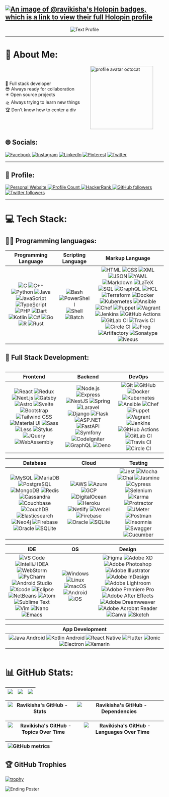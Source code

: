 [![An image of @ravikisha's Holopin badges, which is a link to view their full Holopin profile](https://holopin.me/ravikisha)](https://holopin.io/@ravikisha)
---
<p align="center">
  <img src="https://readme-typing-svg.demolab.com?font=Poppins&weight=700&size=40&pause=1000&color=FFFFFFDF&center=true&vCenter=true&random=false&width=900&lines=%F0%9F%A7%91%E2%80%8D%F0%9F%92%BB+Full+stack+developer;%F0%9F%92%BC+Ready+to+work;%F0%9F%8C%90+Bridging+the+gap;%F0%9F%92%A1+Versatile+coder;%F0%9F%A7%A9+Problem-solving+pro;%F0%9F%A4%9D+Agile+collaborator;%F0%9F%8F%97%EF%B8%8F+Code+architect;%F0%9F%91%A9%E2%80%8D%F0%9F%92%BB+User-focused+visionary;%F0%9F%9B%A0%EF%B8%8F+Tech-savvy+multitasker;%F0%9F%93%9A+Continuous+learner" alt="Text Profile"/>
</p>

---


# 💫 About Me:

<div class="aboutMe" style="display: flex;flex-direction: row;gap: 2rem;align-items:center; flex-wrap: wrap;">
🚀 Full stack developer<br>😎 Always ready for collaboration<br>✴️ Open source projects<br>🛸 Always trying to learn new things<br>🏆 Don't know how to center a div<br>
<img src="https://i.imgur.com/e7LwlMU.png" width="200" alt="profile avatar octocat" />
</div>

## 🌐 Socials:

[![Facebook](https://img.shields.io/badge/Facebook-%231877F2.svg?logo=Facebook&logoColor=white)](https://www.facebook.com/profile.php?id=100065189795125&mibextid=ZbWKwL) [![Instagram](https://img.shields.io/badge/Instagram-%23E4405F.svg?logo=Instagram&logoColor=white)](https://instagram.com/ravikishan.69) [![LinkedIn](https://img.shields.io/badge/LinkedIn-%230077B5.svg?logo=linkedin&logoColor=white)](https://linkedin.com/in/ravi-kishan-62ab51221) [![Pinterest](https://img.shields.io/badge/Pinterest-%23E60023.svg?logo=Pinterest&logoColor=white)](https://pinterest.com/@ravikishan63392) [![Twitter](https://img.shields.io/badge/Twitter-%231DA1F2.svg?logo=Twitter&logoColor=white)](https://twitter.com/@RaviKishan_)

---
## 🙋 Profile:


<p align="left">
  <a href="https://ravikishan.me">
    <img alt="Personal Website" src="https://img.shields.io/badge/Personal%20Website-000000?style=flat&logo=google-chrome&logoColor=white">
  </a>

  <a href="https://github.com/ravikisha/ravikisha">
  <img src="https://visitcount.itsvg.in/api?id=ravikisha&icon=0&color=0" alt="Profile Count">
  </a>

 <a href="https://www.hackerrank.com/profile/ravikishan63392">
    <img alt="HackerRank" src="https://img.shields.io/badge/hackerrank-15+-green?color=green&logo=hackerrank">
  </a>
  <a href="https://github.com/ravikisha?tab=followers">
    <img alt="GitHub followers" src="https://img.shields.io/github/followers/ravikisha?color=yellow&logo=github">
  </a>
  <a href="https://twitter.com/@RaviKishan_">
    <img alt="Twitter followers" src="https://img.shields.io/badge/followers-10+-blue?color=orange&logo=twitter">
  </a>
</p>

<!-- <p align="left">
  <a href="https://github.com/ravikisha/ravikisha">
    <img src="https://komarev.com/ghpvc/?username=ravikisha&color=red" alt="profile views" />
  </a>
  <a href="https://github.com/ravikisha/ravikisha">
    <img src="https://visitor-badge.glitch.me/badge?page_id=page.id" alt="page views" />
  </a>
  <a href="https://stackoverflow.com/users/7103882">
    <img alt="Stack Exchange reputation" src="https://img.shields.io/stackexchange/stackoverflow/r/7103882?color=orange&label=reputation&logo=stackoverflow">
  </a>
  <a href="https://www.hackerrank.com/ravikisha">
    <img alt="HackerRank" src="https://img.shields.io/badge/hackerrank-15+-green?color=green&logo=hackerrank">
  </a>
  <a href="https://ravikisha.medium.com">
    <img alt="Medium" src="https://img.shields.io/badge/medium-40+-lightgrey?color=lightgrey&logo=medium">
  </a>
  <a href="https://github.com/ravikisha?tab=followers">
    <img alt="GitHub followers" src="https://img.shields.io/github/followers/ravikisha?color=yellow&logo=github">
  </a>
  <a href="https://www.linkedin.com/in/ravikisha">
    <img alt="Linkedin followers" src="https://img.shields.io/badge/followers-1.9K-blue?color=blue&logo=linkedin">
  </a>
  <a href="https://twitter.com/codemaker2014">
    <img alt="Twitter followers" src="https://img.shields.io/badge/followers-1-blue?color=orange&logo=twitter">
  </a>
  <a href="https://www.facebook.com/vishnu.sivan.754">
    <img alt="Facebook friends" src="https://img.shields.io/badge/friends-1.9K-blue?color=yellowgreen&logo=facebook">
  </a>
</p> -->

---

# 💻 Tech Stack:

## 👨‍💻 Programming languages:
|                                                                                                                                                                                                                                                                                                                                                                                                                                                                                       Programming Language                                                                                                                                                                                                                                                                                                                                                                                                                                                                                        |                                                                                                                                                     Scripting Language                                                                                                                                                      |                                                                                                                                                                                                                                                                                                                                                                                                                                                                                                                                                                                                                                                                                                                                                                                                                                                                                                                                                                                                                                                                       Markup Language                                                                                                                                                                                                                                                                                                                                                                                                                                                                                                                                                                                                                                                                                                                                                                                                                                                                                                                                                                                                                                                                        |
| :-----------------------------------------------------------------------------------------------------------------------------------------------------------------------------------------------------------------------------------------------------------------------------------------------------------------------------------------------------------------------------------------------------------------------------------------------------------------------------------------------------------------------------------------------------------------------------------------------------------------------------------------------------------------------------------------------------------------------------------------------------------------------------------------------------------------------------------------------------------------------------------------------------------------------------------------------------------------------------------------------: | :-------------------------------------------------------------------------------------------------------------------------------------------------------------------------------------------------------------------------------------------------------------------------------------------------------------------------: | :----------------------------------------------------------------------------------------------------------------------------------------------------------------------------------------------------------------------------------------------------------------------------------------------------------------------------------------------------------------------------------------------------------------------------------------------------------------------------------------------------------------------------------------------------------------------------------------------------------------------------------------------------------------------------------------------------------------------------------------------------------------------------------------------------------------------------------------------------------------------------------------------------------------------------------------------------------------------------------------------------------------------------------------------------------------------------------------------------------------------------------------------------------------------------------------------------------------------------------------------------------------------------------------------------------------------------------------------------------------------------------------------------------------------------------------------------------------------------------------------------------------------------------------------------------------------------------------------------------------------------------------------------------------------------------------------------------------------------------------------------------------------------------------------------------------------------------------------------------------------------------------------------------------------------------------------------------------------------------------------------------------------------------------------------------------------------------------------------------------------------------------------------------: |
| ![C](https://img.shields.io/badge/-C-000002?style=flat&logo=C) ![C++](https://img.shields.io/badge/-C++-000000?style=flat&logo=C%2B%2B) ![Python](https://img.shields.io/badge/-Python-000000?style=flat&logo=python) ![Java](https://img.shields.io/badge/-Java-000000?style=flat&logo=openjdk) ![JavaScript](https://img.shields.io/badge/-JavaScript-000000?style=flat&logo=javascript) ![TypeScript](https://img.shields.io/badge/-TypeScript-000000?style=flat&logo=typescript) ![PHP](https://img.shields.io/badge/-PHP-000000?style=flat&logo=php) ![Dart](https://img.shields.io/badge/-Dart-000000?style=flat&logo=dart) ![Kotlin](https://img.shields.io/badge/-Kotlin-000000?style=flat&logo=kotlin) ![C#](https://img.shields.io/badge/-C%23-000000?style=flat&logo=c-sharp) ![Go](https://img.shields.io/badge/-Go-000000?style=flat&logo=go) ![R](https://img.shields.io/badge/-R-000000?style=flat&logo=r) ![Rust](https://img.shields.io/badge/-Rust-000000?style=flat&logo=rust) | ![Bash](https://img.shields.io/badge/-Bash-000000?style=flat&logo=gnu-bash) ![PowerShell](https://img.shields.io/badge/-PowerShell-000000?style=flat&logo=powershell) ![Shell](https://img.shields.io/badge/-Shell-000000?style=flat&logo=shell) ![Batch](https://img.shields.io/badge/-Batch-000000?style=flat&logo=batch) | ![HTML](https://img.shields.io/badge/-HTML-000000?style=flat&logo=html5) ![CSS](https://img.shields.io/badge/-CSS-000000?style=flat&logo=css3) ![XML](https://img.shields.io/badge/-XML-000000?style=flat&logo=xml) ![JSON](https://img.shields.io/badge/-JSON-000000?style=flat&logo=json) ![YAML](https://img.shields.io/badge/-YAML-000000?style=flat&logo=yaml) ![Markdown](https://img.shields.io/badge/-Markdown-000000?style=flat&logo=markdown) ![LaTeX](https://img.shields.io/badge/-LaTeX-000000?style=flat&logo=latex) ![SQL](https://img.shields.io/badge/-SQL-000000?style=flat&logo=sql) ![GraphQL](https://img.shields.io/badge/-GraphQL-000000?style=flat&logo=graphql) ![HCL](https://img.shields.io/badge/-HCL-000000?style=flat&logo=hcl) ![Terraform](https://img.shields.io/badge/-Terraform-000000?style=flat&logo=terraform) ![Docker](https://img.shields.io/badge/-Docker-000000?style=flat&logo=docker) ![Kubernetes](https://img.shields.io/badge/-Kubernetes-000000?style=flat&logo=kubernetes) ![Ansible](https://img.shields.io/badge/-Ansible-000000?style=flat&logo=ansible) ![Chef](https://img.shields.io/badge/-Chef-000000?style=flat&logo=chef) ![Puppet](https://img.shields.io/badge/-Puppet-000000?style=flat&logo=puppet) ![Vagrant](https://img.shields.io/badge/-Vagrant-000000?style=flat&logo=vagrant) ![Jenkins](https://img.shields.io/badge/-Jenkins-000000?style=flat&logo=jenkins) ![GitHub Actions](https://img.shields.io/badge/-GitHub%20Actions-000000?style=flat&logo=github-actions) ![GitLab CI](https://img.shields.io/badge/-GitLab%20CI-000000?style=flat&logo=gitlab) ![Travis CI](https://img.shields.io/badge/-Travis%20CI-000000?style=flat&logo=travis-ci) ![Circle CI](https://img.shields.io/badge/-Circle%20CI-000000?style=flat&logo=circle-ci) ![JFrog](https://img.shields.io/badge/-JFrog-000000?style=flat&logo=jfrog) ![Artifactory](https://img.shields.io/badge/-Artifactory-000000?style=flat&logo=artifactory) ![Sonatype](https://img.shields.io/badge/-Sonatype-000000?style=flat&logo=sonatype) ![Nexus](https://img.shields.io/badge/-Nexus-000000?style=flat&logo=nexus) |

## 🧰 Full Stack Development:

<div markdown="block" style="overflow-x: auto;">

|                                                                                                                                                                                                                                                                                                                                                                                                                                                                                                                                                                                            Frontend                                                                                                                                                                                                                                                                                                                                                                                                                                                                                                                                                                                             |                                                                                                                                                                                                                                                                                                                                                                                                                                                                                                                                    Backend                                                                                                                                                                                                                                                                                                                                                                                                                                                                                                                                    |                                                                                                                                                                                                                                                                                                                                                                                                                                                                                                                                                               DevOps                                                                                                                                                                                                                                                                                                                                                                                                                                                                                                                                                                |
| :---------------------------------------------------------------------------------------------------------------------------------------------------------------------------------------------------------------------------------------------------------------------------------------------------------------------------------------------------------------------------------------------------------------------------------------------------------------------------------------------------------------------------------------------------------------------------------------------------------------------------------------------------------------------------------------------------------------------------------------------------------------------------------------------------------------------------------------------------------------------------------------------------------------------------------------------------------------------------------------------------------------------------------------------------------------------------------------------------------------------------------------------------------------------------------------------: | :---------------------------------------------------------------------------------------------------------------------------------------------------------------------------------------------------------------------------------------------------------------------------------------------------------------------------------------------------------------------------------------------------------------------------------------------------------------------------------------------------------------------------------------------------------------------------------------------------------------------------------------------------------------------------------------------------------------------------------------------------------------------------------------------------------------------------------------------------------------------------------------------------------------------------------------------------------------------------------------------------------------------------------------------------------------------------: | :---------------------------------------------------------------------------------------------------------------------------------------------------------------------------------------------------------------------------------------------------------------------------------------------------------------------------------------------------------------------------------------------------------------------------------------------------------------------------------------------------------------------------------------------------------------------------------------------------------------------------------------------------------------------------------------------------------------------------------------------------------------------------------------------------------------------------------------------------------------------------------------------------------------------------------------------------------------------------------------------------------------------------------------------------------------------------------------------------------------------------------: |
| ![React](https://img.shields.io/badge/-React-000000?style=flat&logo=react) ![Redux](https://img.shields.io/badge/-Redux-000000?style=flat&logo=redux) ![Next.js](https://img.shields.io/badge/next.js-000000?style=for-the-badge&logo=nextdotjs) ![Gatsby](https://img.shields.io/badge/-Gatsby-000000?style=flat&logo=gatsby) ![Astro](https://img.shields.io/badge/astro-000000?style=for-the-badge&logo=astro) ![Svelte](https://img.shields.io/badge/-Svelte-000000?style=flat&logo=svelte) ![Bootstrap](https://img.shields.io/badge/-Bootstrap-000000?style=flat&logo=bootstrap) ![Tailwind CSS](https://img.shields.io/badge/-Tailwind%20CSS-000000?style=flat&logo=tailwind-css) ![Material UI](https://img.shields.io/badge/-Material%20UI-000000?style=flat&logo=materialui) ![Sass](https://img.shields.io/badge/-Sass-000000?style=flat&logo=sass) ![Less](https://img.shields.io/badge/-Less-000000?style=flat&logo=less) ![Stylus](https://img.shields.io/badge/-Stylus-000000?style=flat&logo=stylus) ![JQuery](https://img.shields.io/badge/-JQuery-000000?style=flat&logo=jquery) ![WebAssembly](https://img.shields.io/badge/-WebAssembly-000000?style=flat&logo=webassembly) | ![Node.js](https://img.shields.io/badge/-Node.js-000000?style=flat&logo=node.js) ![Express](https://img.shields.io/badge/-Express-000000?style=flat&logo=express) ![NestJS](https://img.shields.io/badge/-NestJS-000000?style=flat&logo=nestjs) ![Spring](https://img.shields.io/badge/-Spring-000000?style=flat&logo=spring) ![Laravel](https://img.shields.io/badge/-Laravel-000000?style=flat&logo=laravel) ![Django](https://img.shields.io/badge/-Django-000000?style=flat&logo=django) ![Flask](https://img.shields.io/badge/-Flask-000000?style=flat&logo=flask) ![ASP.NET](https://img.shields.io/badge/-ASP.NET-000000?style=flat&logo=.net) ![FastAPI](https://img.shields.io/badge/-FastAPI-000000?style=flat&logo=fastapi) ![Symfony](https://img.shields.io/badge/-Symfony-000000?style=flat&logo=symfony) ![CodeIgniter](https://img.shields.io/badge/-CodeIgniter-000000?style=flat&logo=codeigniter) ![GraphQL](https://img.shields.io/badge/-GraphQL-000000?style=flat&logo=graphql) ![Deno](https://img.shields.io/badge/-Deno-000000?style=flat&logo=deno) | ![Git](https://img.shields.io/badge/git-100000?style=for-the-badge&logo=git) ![GitHub](https://img.shields.io/badge/GitHub-100000?style=for-the-badge&logo=github) ![Docker](https://img.shields.io/badge/-Docker-000000?style=flat&logo=docker) ![Kubernetes](https://img.shields.io/badge/-Kubernetes-000000?style=flat&logo=kubernetes) ![Ansible](https://img.shields.io/badge/-Ansible-000000?style=flat&logo=ansible) ![Chef](https://img.shields.io/badge/-Chef-000000?style=flat&logo=chef) ![Puppet](https://img.shields.io/badge/-Puppet-000000?style=flat&logo=puppet) ![Vagrant](https://img.shields.io/badge/-Vagrant-000000?style=flat&logo=vagrant) ![Jenkins](https://img.shields.io/badge/-Jenkins-000000?style=flat&logo=jenkins) ![GitHub Actions](https://img.shields.io/badge/-GitHub%20Actions-000000?style=flat&logo=github-actions) ![GitLab CI](https://img.shields.io/badge/-GitLab%20CI-000000?style=flat&logo=gitlab) ![Travis CI](https://img.shields.io/badge/-Travis%20CI-000000?style=flat&logo=travis-ci) ![Circle CI](https://img.shields.io/badge/-Circle%20CI-000000?style=flat&logo=circle-ci) |

|                                                                                                                                                                                                                                                                                                                                                                                                                                                                                                                                                    Database                                                                                                                                                                                                                                                                                                                                                                                                                                                                                                                                                    |                                                                                                                                                                                                                                                                                                                                                                                                                    Cloud                                                                                                                                                                                                                                                                                                                                                                                                                    |                                                                                                                                                                                                                                                                                                                                                                                                                                                                                                                                       Testing                                                                                                                                                                                                                                                                                                                                                                                                                                                                                                                                        |
| :------------------------------------------------------------------------------------------------------------------------------------------------------------------------------------------------------------------------------------------------------------------------------------------------------------------------------------------------------------------------------------------------------------------------------------------------------------------------------------------------------------------------------------------------------------------------------------------------------------------------------------------------------------------------------------------------------------------------------------------------------------------------------------------------------------------------------------------------------------------------------------------------------------------------------------------------------------------------------------------------------------------------------------------------------------------------------------------------------------: | :-----------------------------------------------------------------------------------------------------------------------------------------------------------------------------------------------------------------------------------------------------------------------------------------------------------------------------------------------------------------------------------------------------------------------------------------------------------------------------------------------------------------------------------------------------------------------------------------------------------------------------------------------------------------------------------------------------------------------------------------------------------------------------------------------------------------------------------------: | :----------------------------------------------------------------------------------------------------------------------------------------------------------------------------------------------------------------------------------------------------------------------------------------------------------------------------------------------------------------------------------------------------------------------------------------------------------------------------------------------------------------------------------------------------------------------------------------------------------------------------------------------------------------------------------------------------------------------------------------------------------------------------------------------------------------------------------------------------------------------------------------------------------------------------------------------------------------------------------------------------------------------------------------------------------------------------------: |
| ![MySQL](https://img.shields.io/badge/-MySQL-000000?style=flat&logo=mysql) ![MariaDB](https://img.shields.io/badge/-MariaDB-000000?style=flat&logo=mariadb) ![PostgreSQL](https://img.shields.io/badge/-PostgreSQL-000000?style=flat&logo=postgresql) ![MongoDB](https://img.shields.io/badge/-MongoDB-000000?style=flat&logo=mongodb) ![Redis](https://img.shields.io/badge/-Redis-000000?style=flat&logo=redis) ![Cassandra](https://img.shields.io/badge/-Cassandra-000000?style=flat&logo=cassandra) ![Couchbase](https://img.shields.io/badge/-Couchbase-000000?style=flat&logo=couchbase) ![CouchDB](https://img.shields.io/badge/-CouchDB-000000?style=flat&logo=couchdb) ![Elasticsearch](https://img.shields.io/badge/-Elasticsearch-000000?style=flat&logo=elasticsearch) ![Neo4j](https://img.shields.io/badge/-Neo4j-000000?style=flat&logo=neo4j) ![Firebase](https://img.shields.io/badge/-Firebase-000000?style=flat&logo=firebase) ![Oracle](https://img.shields.io/badge/-Oracle-000000?style=flat&logo=oracle) ![SQLite](https://img.shields.io/badge/-SQLite-000000?style=flat&logo=sqlite) | ![AWS](https://img.shields.io/badge/-AWS-000000?style=flat&logo=amazon-aws) ![Azure](https://img.shields.io/badge/-Azure-000000?style=flat&logo=microsoft-azure) ![GCP](https://img.shields.io/badge/-GCP-000000?style=flat&logo=google-cloud) ![DigitalOcean](https://img.shields.io/badge/-DigitalOcean-000000?style=flat&logo=digitalocean) ![Heroku](https://img.shields.io/badge/-Heroku-000000?style=flat&logo=heroku) ![Netlify](https://img.shields.io/badge/-Netlify-000000?style=flat&logo=netlify) ![Vercel](https://img.shields.io/badge/-Vercel-000000?style=flat&logo=vercel) ![Firebase](https://img.shields.io/badge/-Firebase-000000?style=flat&logo=firebase) ![Oracle](https://img.shields.io/badge/-Oracle-000000?style=flat&logo=oracle) ![SQLite](https://img.shields.io/badge/-SQLite-000000?style=flat&logo=sqlite) | ![Jest](https://img.shields.io/badge/-Jest-000000?style=flat&logo=jest) ![Mocha](https://img.shields.io/badge/-Mocha-000000?style=flat&logo=mocha) ![Chai](https://img.shields.io/badge/-Chai-000000?style=flat&logo=chai) ![Jasmine](https://img.shields.io/badge/-Jasmine-000000?style=flat&logo=jasmine) ![Cypress](https://img.shields.io/badge/-Cypress-000000?style=flat&logo=cypress) ![Selenium](https://img.shields.io/badge/-Selenium-000000?style=flat&logo=selenium) ![Karma](https://img.shields.io/badge/-Karma-000000?style=flat&logo=karma) ![Protractor](https://img.shields.io/badge/-Protractor-000000?style=flat&logo=protractor) ![JMeter](https://img.shields.io/badge/-JMeter-000000?style=flat&logo=apache-jmeter) ![Postman](https://img.shields.io/badge/-Postman-000000?style=flat&logo=postman) ![Insomnia](https://img.shields.io/badge/-Insomnia-000000?style=flat&logo=insomnia) ![Swagger](https://img.shields.io/badge/-Swagger-000000?style=flat&logo=swagger) ![Cucumber](https://img.shields.io/badge/-Cucumber-000000?style=flat&logo=cucumber) |

|                                                                                                                                                                                                                                                                                                                                                                                                                                                                                                                                                                         IDE                                                                                                                                                                                                                                                                                                                                                                                                                                                                                                                                                                          |                                                                                                                                                                                              OS                                                                                                                                                                                              |                                                                                                                                                                                                                                                                                                                                                                                                                                                                                                                                                                                                                                Design                                                                                                                                                                                                                                                                                                                                                                                                                                                                                                                                                                                                                                |
| :--------------------------------------------------------------------------------------------------------------------------------------------------------------------------------------------------------------------------------------------------------------------------------------------------------------------------------------------------------------------------------------------------------------------------------------------------------------------------------------------------------------------------------------------------------------------------------------------------------------------------------------------------------------------------------------------------------------------------------------------------------------------------------------------------------------------------------------------------------------------------------------------------------------------------------------------------------------------------------------------------------------------------------------------------------------------------------------------------------------------------------------------------: | :------------------------------------------------------------------------------------------------------------------------------------------------------------------------------------------------------------------------------------------------------------------------------------------------------------------------------------------------------------------------------------------: | :------------------------------------------------------------------------------------------------------------------------------------------------------------------------------------------------------------------------------------------------------------------------------------------------------------------------------------------------------------------------------------------------------------------------------------------------------------------------------------------------------------------------------------------------------------------------------------------------------------------------------------------------------------------------------------------------------------------------------------------------------------------------------------------------------------------------------------------------------------------------------------------------------------------------------------------------------------------------------------------------------------------------------------------------------------------------------------------------------------------------------------------------------------------------------------------------------------------------------------------------------------------: |
| ![VS Code](https://img.shields.io/badge/-VS%20Code-000000?style=flat&logo=visual-studio-code) ![IntelliJ IDEA](https://img.shields.io/badge/-IntelliJ%20IDEA-000000?style=flat&logo=intellij-idea) ![WebStorm](https://img.shields.io/badge/-WebStorm-000000?style=flat&logo=webstorm) ![PyCharm](https://img.shields.io/badge/-PyCharm-000000?style=flat&logo=pycharm) ![Android Studio](https://img.shields.io/badge/-Android%20Studio-000000?style=flat&logo=android-studio) ![Xcode](https://img.shields.io/badge/-Xcode-000000?style=flat&logo=xcode) ![Eclipse](https://img.shields.io/badge/-Eclipse-000000?style=flat&logo=eclipse-ide) ![NetBeans](https://img.shields.io/badge/-NetBeans-000000?style=flat&logo=apache-netbeans-ide) ![Atom](https://img.shields.io/badge/-Atom-000000?style=flat&logo=atom) ![Sublime Text](https://img.shields.io/badge/-Sublime%20Text-000000?style=flat&logo=sublime-text) ![Vim](https://img.shields.io/badge/-Vim-000000?style=flat&logo=vim) ![Nano](https://img.shields.io/badge/-Nano-000000?style=flat&logo=nano) ![Emacs](https://img.shields.io/badge/-Emacs-000000?style=flat&logo=gnu-emacs) | ![Windows](https://img.shields.io/badge/-Windows-000000?style=flat&logo=windows) ![Linux](https://img.shields.io/badge/-Linux-000000?style=flat&logo=linux) ![macOS](https://img.shields.io/badge/-macOS-000000?style=flat&logo=macos) ![Android](https://img.shields.io/badge/-Android-000000?style=flat&logo=android) ![iOS](https://img.shields.io/badge/-iOS-000000?style=flat&logo=ios) | ![Figma](https://img.shields.io/badge/-Figma-000000?style=flat&logo=figma) ![Adobe XD](https://img.shields.io/badge/-Adobe%20XD-000000?style=flat&logo=adobe-xd) ![Adobe Photoshop](https://img.shields.io/badge/-Adobe%20Photoshop-000000?style=flat&logo=adobe-photoshop) ![Adobe Illustrator](https://img.shields.io/badge/-Adobe%20Illustrator-000000?style=flat&logo=adobe-illustrator) ![Adobe InDesign](https://img.shields.io/badge/-Adobe%20InDesign-000000?style=flat&logo=adobe-indesign) ![Adobe Lightroom](https://img.shields.io/badge/-Adobe%20Lightroom-000000?style=flat&logo=adobe-lightroom) ![Adobe Premiere Pro](https://img.shields.io/badge/-Adobe%20Premiere%20Pro-000000?style=flat&logo=adobe-premiere-pro) ![Adobe After Effects](https://img.shields.io/badge/-Adobe%20After%20Effects-000000?style=flat&logo=adobe-after-effects) ![Adobe Dreamweaver](https://img.shields.io/badge/-Adobe%20Dreamweaver-000000?style=flat&logo=adobe-dreamweaver) ![Adobe Acrobat Reader](https://img.shields.io/badge/-Adobe%20Acrobat%20Reader-000000?style=flat&logo=adobe-acrobat-reader) ![Canva](https://img.shields.io/badge/-Canva-000000?style=flat&logo=canva) ![Sketch](https://img.shields.io/badge/-Sketch-000000?style=flat&logo=sketch) |

|                                                                                                                                                                                                                                                                                                      App Development                                                                                                                                                                                                                                                                                                      |
| :-----------------------------------------------------------------------------------------------------------------------------------------------------------------------------------------------------------------------------------------------------------------------------------------------------------------------------------------------------------------------------------------------------------------------------------------------------------------------------------------------------------------------------------------------------------------------------------------------------------------------: |
| ![Java Android](https://img.shields.io/badge/-Java%20Android-000000?style=flat&logo=android) ![Kotlin Android](https://img.shields.io/badge/-Kotlin%20Android-000000?style=flat&logo=android) ![React Native](https://img.shields.io/badge/-React%20Native-000000?style=flat&logo=react) ![Flutter](https://img.shields.io/badge/-Flutter-000000?style=flat&logo=flutter) ![Ionic](https://img.shields.io/badge/-Ionic-000000?style=flat&logo=ionic) ![Electron](https://img.shields.io/badge/-Electron-000000?style=flat&logo=electron) ![Xamarin](https://img.shields.io/badge/-Xamarin-000000?style=flat&logo=xamarin) |
</div>

# 📊 GitHub Stats:

|![](https://github-readme-stats.vercel.app/api?username=ravikisha&theme=dark&hide_border=false&include_all_commits=true&count_private=true) | ![](https://github-readme-streak-stats.herokuapp.com/?user=ravikisha&theme=dark&hide_border=false) | ![](https://github-readme-stats.vercel.app/api/top-langs/?username=ravikisha&theme=dark&hide_border=false&include_all_commits=true&count_private=true&layout=donut-vertical) |
|:---:|:---:|:---:|


|![Ravikisha's GitHub - Stats](https://stats.quine.sh/Ravikisha/github?theme=dark)| ![Ravikisha's GitHub - Dependencies](https://stats.quine.sh/Ravikisha/dependencies?theme=dark) |
|:---:|:---:|

|![Ravikisha's GitHub - Topics Over Time](https://stats.quine.sh/Ravikisha/topics-over-time?theme=dark)| ![Ravikisha's GitHub - Languages Over Time](https://stats.quine.sh/Ravikisha/languages-over-time?theme=dark) |
|:---:|:---:|

| ![GitHub metrics](https://metrics.lecoq.io/ravikisha?languages=1&gists=1&followup=1&isocalendar=1&isocalendar.duration=half-year&config.timezone=Asia%2FCalcutta&config.animated=true) |
|:---:|

## 🏆 GitHub Trophies

[![trophy](https://github-profile-trophy.vercel.app/?username=ravikisha&theme=onedark)](https://github.com/ravikisha/github-profile-trophy) 

![Ending Poster](https://user-images.githubusercontent.com/74038190/216644497-1951db19-8f3d-4e44-ac08-8e9d7e0d94a7.gif)